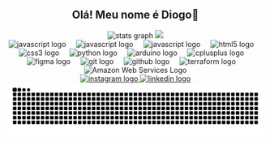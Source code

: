 <h2 align="center">Olá! Meu nome é Diogo👋</h2>

<div align="center">
  <img src="https://github-readme-stats.vercel.app/api?username=Diogofranciulli&hide_title=false&hide_rank=false&show_icons=true&include_all_commits=true&count_private=true&disable_animations=false&theme=dracula&locale=en&hide_border=true" height="180" alt="stats graph" />
  <img height="180em" src="https://github-readme-stats.vercel.app/api/top-langs/?username=Diogofranciulli&theme=dracula&show_icons=true&hide_border=true&layout=compact">
</div>

<div align="center">
  <img src="https://cdn.jsdelivr.net/gh/devicons/devicon/icons/javascript/javascript-original.svg" height="50" alt="javascript logo" />
  <img width="12" />
  <img src="https://cdn.jsdelivr.net/gh/devicons/devicon/icons/react/react-original.svg" height="50" alt="javascript logo" />
  <img width="12" />
  <img src="https://cdn.jsdelivr.net/gh/devicons/devicon/icons/unity/unity-original.svg" height="50" alt="javascript logo" />
  <img width="12" />
  <img src="https://cdn.jsdelivr.net/gh/devicons/devicon/icons/html5/html5-original.svg" height="50" alt="html5 logo" />
  <img width="12" />
  <img src="https://cdn.jsdelivr.net/gh/devicons/devicon/icons/css3/css3-original.svg" height="50" alt="css3 logo" />
  <img width="12" />
  <img src="https://cdn.jsdelivr.net/gh/devicons/devicon/icons/python/python-original.svg" height="50" alt="python logo" />
  <img width="12" />
  <img src="https://cdn.jsdelivr.net/gh/devicons/devicon/icons/java/java-original.svg" height="50" alt="arduino logo" />
  <img width="12" />
  <img src="https://cdn.jsdelivr.net/gh/devicons/devicon/icons/go/go-original.svg" height="50" alt="cplusplus logo" />
  <img width="12" />
  <img src="https://cdn.jsdelivr.net/gh/devicons/devicon/icons/figma/figma-original.svg" height="50" alt="figma logo" />
  <img width="12" />
  <img src="https://cdn.jsdelivr.net/gh/devicons/devicon/icons/git/git-original.svg" height="50" alt="git logo" />
  <img width="12" />
  <img src="https://skillicons.dev/icons?i=github" height="50" alt="github logo" />
  <img width="12" />
  <img src="https://cdn.jsdelivr.net/gh/devicons/devicon/icons/terraform/terraform-original.svg" height="50" alt="terraform logo" />
  <img width="12" />
  <img src="https://skillicons.dev/icons?i=aws" height="50" alt="Amazon Web Services Logo" />
</div>

<div align="center">
  <a href="https://www.instagram.com/diogo_franciulli/" target="_blank">
    <img src="https://img.shields.io/static/v1?message=Instagram&logo=instagram&label=&color=E4405F&logoColor=white&labelColor=&style=for-the-badge" height="50" alt="instagram logo" />
  </a>
  <a href="https://www.linkedin.com/in/diogo-leles-franciulli-946a602a1/" target="_blank">
    <img src="https://img.shields.io/static/v1?message=LinkedIn&logo=linkedin&label=&color=0077B5&logoColor=white&labelColor=&style=for-the-badge" height="50" alt="linkedin logo" />
  </a>
</div>

<div align="center">
  <img src="https://raw.githubusercontent.com/Diogofranciulli/Diogofranciulli/output/snake.svg" alt="Snake animation" />
</div>
